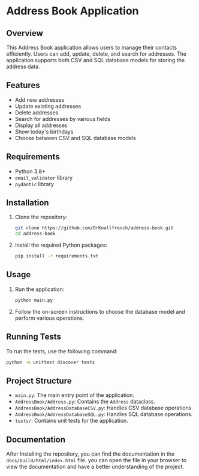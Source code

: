 # Address Book Application

## Overview

This Address Book application allows users to manage their contacts efficiently. Users can add, update, delete, and search for addresses. The application supports both CSV and SQL database models for storing the address data.

## Features

- Add new addresses
- Update existing addresses
- Delete addresses
- Search for addresses by various fields
- Display all addresses
- Show today's birthdays
- Choose between CSV and SQL database models

## Requirements

- Python 3.8+
- `email_validator` library
- `pydantic` library

## Installation

1. Clone the repository:
    ```sh
    git clone https://github.com/DrKnallfrosch/address-book.git
    cd address-book
    ```

2. Install the required Python packages:
    ```sh
    pip install -r requirements.txt
    ```

## Usage

1. Run the application:
    ```sh
    python main.py
    ```

2. Follow the on-screen instructions to choose the database model and perform various operations.

## Running Tests

To run the tests, use the following command:
```sh
python -m unittest discover tests
```

## Project Structure

- `main.py`: The main entry point of the application.
- `AddressBook/Address.py`: Contains the `Address` dataclass.
- `AddressBook/AddressDatabaseCSV.py`: Handles CSV database operations.
- `AddressBook/AddressDatabaseSQL.py`: Handles SQL database operations.
- `tests/`: Contains unit tests for the application.

## Documentation

After Installing the repository, you can find the documentation in the `docs/build/html/index.html` file.
you can open the file in your browser to view the documentation and have a better understanding of the project.
